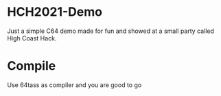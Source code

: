 # HCH2021-Demo
Just a simple C64 demo made for fun and showed at a small party called High Coast Hack.

# Compile
Use 64tass as compiler and you are good to go
